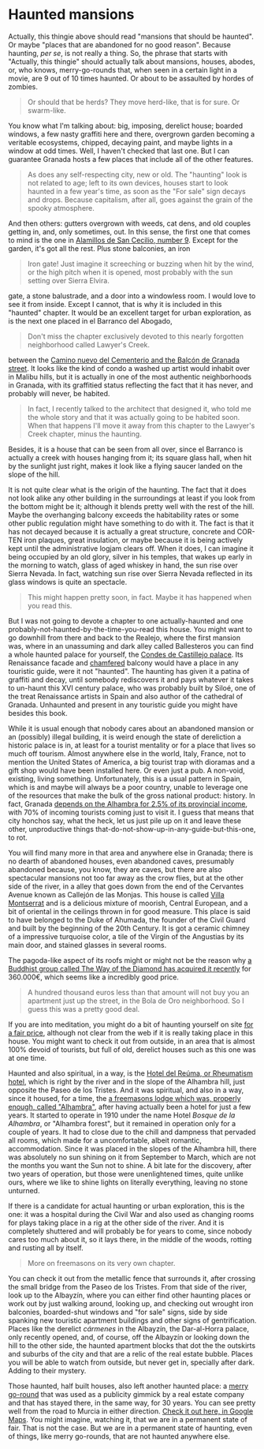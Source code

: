 # Haunted mansions

Actually, this thingie above should read "mansions that should be
haunted". Or maybe "places that are abandoned for no good reason". Because haunting, *per se*, is not really a thing. So,
the phrase that starts with "Actually, this thingie" should
actually talk about mansions, houses, abodes, or, who knows, merry-go-rounds that, when seen in a
certain light in a movie, are 9 out of 10 times haunted. Or about to
be assaulted by hordes of zombies. 

> Or should that be herds? They move herd-like, that is for sure. Or
> swarm-like.

You know what I'm talking about: big, imposing, derelict house;
boarded windows, a few nasty graffiti here and there, overgrown garden
becoming a veritable ecosystems, chipped, decaying paint, and maybe
lights in a window at odd times. Well, I haven't checked that last
one. But I can guarantee Granada hosts a few places that include all
of the other features.

>As does any self-respecting city, new or old. The "haunting" look is
>not related to age; left to its own devices, houses start to look
>haunted in a few year's time, as soon as the "For sale" sign decays
>and drops. Because capitalism, after all, goes against the grain of
>the spooky atmosphere.

And then others: gutters overgrown with weeds,
cat dens, and old couples getting in, and, only sometimes, out. In
this sense, the first one that comes to mind is the one in
[Alamillos de San Cecilio, number 9](https://www.google.es/maps/@37.174618,-3.593425,3a,75y,34.29h,90.04t/data=!3m4!1e1!3m2!1sUdLGb1Md4HS3MrGCiYNDlg!2e0?hl=es). Except
for the garden, it's got all the rest. Plus stone balconies, an iron

> Iron gate! Just imagine it screeching or buzzing when hit by the
> wind, or the high pitch when it is opened, most probably with the
> sun setting over Sierra Elvira.

gate, a stone balustrade, and a door into a windowless room. I would love
to see it from inside. Except I cannot, that is why it is included in
this "haunted" chapter. It would be an excellent target for urban
exploration, as is the next one placed in el Barranco del Abogado,

> Don't miss the chapter exclusively devoted to this nearly forgotten
> neighborhood called Lawyer's Creek.

between
the
[Camino nuevo del Cementerio and the Balcón de Granada street](https://www.google.es/maps/@37.1692374,-3.585349,3a,75y,131.48h,90t/data=!3m7!1e1!3m5!1so091epKckuTkUyPs-ZRJrw!2e0!6s%2F%2Fgeo1.ggpht.com%2Fcbk%3Fpanoid%3Do091epKckuTkUyPs-ZRJrw%26output%3Dthumbnail%26cb_client%3Dmaps_sv.tactile.gps%26thumb%3D2%26w%3D203%26h%3D100%26yaw%3D137.96715%26pitch%3D0!7i13312!8i6656). It
looks like the kind of condo a washed up artist would inhabit over in
Malibu hills, but it is actually in one of the most authentic
neighborhoods in Granada, with its graffitied status reflecting the
fact that it has never, and probably will never, be habited. 

> In fact, I recently talked to the architect that designed it, who
> told me the whole story and that it was actually going to be habited
> soon. When that happens I'll move it away from this chapter to the
> Lawyer's Creek chapter, minus the haunting. 

Besides,
it is a house that can be seen from all over, since el Barranco is
actually a creek with houses hanging from it; its square glass hall,
when hit by the sunlight just right, makes it look like a flying saucer landed
on the slope of the hill.

It is not quite clear what is the origin of the haunting. The fact
that it does not look alike any other building in the surroundings at
least if you look from the bottom might be it; although it blends pretty well with
the rest of the hill. Maybe the overhanging balcony exceeds
the habitability rates or some other public regulation might have
something to do with it. The fact is that it has not decayed because
it is actually a great structure, concrete and COR-TEN iron plaques, great
insulation, or maybe because it is being actively kept until the
administrative logjam clears off. When it does, I can imagine it being
occupied by an old glory, silver in his temples, that wakes up early
in the morning to watch, glass of aged whiskey in hand, the sun rise
over Sierra Nevada. In fact, watching sun rise over Sierra Nevada
reflected in its glass windows is quite an spectacle. 

> This might happen pretty soon, in fact. Maybe it has happened when
> you read this. 

But I was not going to devote a chapter to one actually-haunted and
one probably-not-haunted-by-the-time-you-read this house. You might want to go downhill from
there and back to the Realejo, where the first mansion was, where in an unassuming and dark alley
called Ballesteros you can find a whole haunted palace for yourself,
the
[Condes de Castillejo palace](http://www.iaph.es/imagenes-patrimonio-cultural-andalucia/thumbnails.php?album=3956). Its
Renaissance facade and [chamfered](https://en.wikipedia.org/wiki/Chamfer) balcony would have a place in any
touristic guide, were it not "haunted". The haunting has given it a patina of graffiti and decay,
until somebody rediscovers it and pays whatever it
takes to un-haunt this XVI century palace, who was probably built by
Siloé, one of the treat Renaissance artists in Spain and also author
of the cathedral of Granada. Unhaunted and present in any touristic
guide you might have besides this book.

While it is usual enough that nobody cares about an abandoned mansion
or an (possibly) illegal building, it is weird enough the state of dereliction a
historic palace is in, at least for a tourist mentality or for a place
that lives so much off tourism. Almost
anywhere else in the world, Italy, France, not to mention the United
States of America, a big tourist trap with dioramas and a gift shop
would have been installed here. Or even just a pub. A
non-void, existing, living something. Unfortunately, this is a usual pattern in Spain, which is
and maybe will always be a poor country, unable to leverage one of the
resources that make the bulk of the gross national product:
history. In fact,
Granada
[depends on the Alhambra for 2.5% of its provincial income](http://www.ideal.es/granada/v/20120503/granada/motores-granada-20120503.html),
with 70% of incoming tourists coming just to visit it. I guess that
means that city honchos say, what the heck, let us just pile up on it
and leave these other, unproductive things
that-do-not-show-up-in-any-guide-but-this-one, to rot.  

You will find many more in that area and anywhere else in Granada;
there is no dearth of abandoned houses, even abandoned caves,
presumably abandoned because, you know, they are caves, but there are
also spectacular mansions not too far away as the crow flies, but at
the other side of the river, in a alley that goes down from the end of
the Cervantes Avenue known as Callejón de las Monjas. This house is
called
[Villa Montserrat](https://www.google.es/maps/@37.1619497,-3.5879408,3a,75y,243.11h,121.28t/data=!3m6!1e1!3m4!1sSDT82mPJ6hwITNLj5vRBIg!2e0!7i13312!8i6656) and
is a delicious mixture of moorish, Central European, and a bit of
oriental in the ceilings thrown in for good measure. This place is said to
have belonged to the Duke of Ahumada, the founder of the Civil Guard
and built by the beginning of the 20th Century. It is got a ceramic
chimney of a impressive turquoise color, a tile of the Virgin of the
Angustias by its main door, and stained glasses in several rooms.  

The pagoda-like aspect of its roofs might or might not be the reason
why
[a Buddhist group called The Way of the Diamond has acquired it recently](http://www.granadahoy.com/article/granada/2140758/villa/montserrat/lugar/para/meditar.html) for
360.000€, which seems like a incredibly good price. 

> A hundred thousand euros less than that amount will not buy you an
> apartment just up the street, in the Bola de Oro neighborhood. So I
> guess this was a pretty good deal. 

If you are into meditation, you might do a bit of haunting yourself on
site [for a fair price](https://www.facebook.com/budismo.granada/),
although not clear from the web if it is really taking place in this
house. You might want to check it out from outside, in an area that is
almost 100% devoid of tourists, but full of old, derelict houses such
as this one was at one time.

Haunted and also spiritual, in a way, is the
[Hotel del Reúma, or Rheumatism hotel](http://granadapickups.blogspot.com.es/2011/09/el-hotel-reuma.html),
which is right by the river and in the slope of the Alhambra hill,
just opposite the Paseo de los Tristes. And 
it was spiritual, and also in a way, since it housed, for a time, the
[a freemasons lodge which was, properly enough, called "Alhambra"](http://elintercambiador.estaciondiseno.es/hotel-reuma-arquitectura-abandonada-bajo-la-alhambra/),
after having actually been a hotel for just a few years. It started to
operate in 1910 under the name Hotel *Bosque de la Alhambra*, or "Alhambra
forest", but it remained in operation only for a couple of years. It
had to close due to the chill and dampness that pervaded all rooms,
which made for a uncomfortable, albeit romantic, accommodation. Since
it was placed in the slopes of the Alhambra hill, there was absolutely
no sun shining on it from September to March, which are not the months
you want the Sun not to shine. A bit late for the discovery, after two
years of operation, but those were unenlightened times, quite unlike
ours, where we like to shine lights on literally everything, leaving
no stone unturned. 

If there is a candidate for actual haunting or urban exploration,
this is the one: it was a hospital during the Civil War and also used as
changing rooms for plays taking place in a rig at the other side of the
river. And it is completely shuttered and will probably be for years
to come, since nobody cares too much about it, so it lays there, in
the middle of the woods, rotting and rusting all by itself.

>More on freemasons on its very own chapter. 

You can check it out from the metallic fence that surrounds it, after
crossing the small bridge from the Paseo de los Tristes. From that side of the river, look up to the Albayzín, where you can
either find other haunting places or work out by just walking around,
looking up, and checking out wrought iron balconies, boarded-shut
windows and "for sale" signs, side by side spanking new touristic
apartment buildings and other signs of gentrification. Places like the derelict *cármenes* in
the Albayzín, the Dar-al-Horra palace, only recently opened, and, of
course, off the Albayzín or looking down the hill to the other side,  the haunted apartment blocks that dot the the outskirts and
suburbs of the city and that are a relic of the real estate
bubble. Places you will be able to watch from outside, but never get
in, specially after dark. Adding to their mystery. 

Those haunted, half built houses, also left another haunted place: a
[merry go-round](https://www.ideal.es/granada/provincia-granada/noria-olvidada-20180806131826-ntvo.html) that
was used as a publicity gimmick by a real estate company and that has
stayed there, in the same way, for 30 years. You can see pretty well
from the road to Murcia in either direction. [Check it out here, in
Google Maps](https://www.google.com/maps/@37.2433833,-3.647345,3a,75y,20.4h,102.72t/data=!3m6!1e1!3m4!1sSgLfp6UxE0P56mO5ub6OVg!2e0!7i13312!8i6656). You
might imagine, watching it, that we are in a permanent state of
fair. That is not the case. But we are in a permanent state of
haunting, even of things, like merry go-rounds, that are not haunted
anywhere else.



